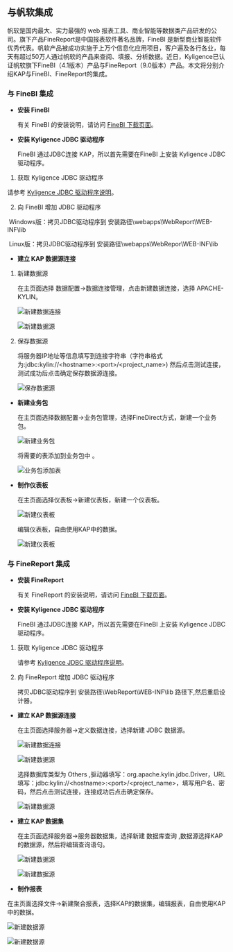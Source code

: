 ## 与帆软集成

帆软是国内最大、实力最强的 web 报表工具、商业智能等数据类产品研发的公司。旗下产品FineReport是中国报表软件著名品牌，FineBI 是新型商业智能软件优秀代表。帆软产品被成功实施于上万个信息化应用项目，客户遍及各行各业，每天有超过50万人通过帆软的产品来查阅、填报、分析数据。近日，Kyligence已认证帆软旗下FineBI（4.1版本）产品与FineReport（9.0版本）产品。本文将分别介绍KAP与FineBI、FineReport的集成。

### 与 FineBI 集成

* **安装 FineBI**

  有关 FineBI 的安装说明，请访问 [FineBI 下载页面](http://www.finebi.com/product/download/)。

- **安装 Kyligence JDBC 驱动程序**

  FineBI 通过JDBC连接 KAP，所以首先需要在FineBI 上安装 Kyligence JDBC 驱动程序。

1.  获取 Kyligence JDBC 驱动程序

   请参考 [Kyligence JDBC 驱动程序说明](http://docs.kyligence.io/books/v2.5/zh-cn/driver/jdbc.cn.html)。

2. 向 FineBI 增加 JDBC 驱动程序

​       Windows版：拷贝JDBC驱动程序到 安装路径\webapps\WebReport\WEB-INF\lib

​       Linux版：拷贝JDBC驱动程序到 安装路径\webapps\WebRepor\WEB-INF\lib

- **建立 KAP 数据源连接**

1. 新建数据源

   在主页面选择 数据配置->数据连接管理，点击新建数据连接，选择 APACHE-KYLIN。

   ![新建数据连接](images/fineruan/01.jpeg)

   ![新建数据源](images/fineruan/02.jpeg)

2. 保存数据源

   将服务器IP地址等信息填写到连接字符串（字符串格式为:jdbc:kylin://\<hostname\>:\<port\>/\<project_name\>) 然后点击测试连接，测试成功后点击确定保存数据源连接。

   ![保存数据源](images/fineruan/03.jpeg)

- **新建业务包**

  在主页面选择数据配置->业务包管理，选择FineDirect方式，新建一个业务包。

  ![新建业务包](images/fineruan/04.jpeg)

  将需要的表添加到业务包中 。

  ![业务包添加表](images/fineruan/05.jpeg)


- **制作仪表板**

  在主页面选择仪表板->新建仪表板，新建一个仪表板。

  ![新建仪表板](images/fineruan/06.jpeg)

  编辑仪表板，自由使用KAP中的数据。

  ![新建仪表板](images/fineruan/07.jpeg)

### 与 FineReport 集成

- **安装 FineReport**

  有关 FineReport 的安装说明，请访问 [FineBI 下载页面](http://www.finereport.com/product/download)。


- **安装 Kyligence JDBC 驱动程序**

  FineBI 通过JDBC连接 KAP，所以首先需要在FineBI 上安装 Kyligence JDBC 驱动程序。

1. 获取 Kyligence JDBC 驱动程序

   请参考 [Kyligence JDBC 驱动程序说明](http://docs.kyligence.io/books/v2.5/zh-cn/driver/jdbc.cn.html)。

2. 向 FineReport 增加 JDBC 驱动程序

   拷贝JDBC驱动程序到 安装路径\WebReport\WEB-INF\lib 路径下,然后重启设计器。

- **建立 KAP 数据源连接**

  在主页面选择服务器->定义数据连接，选择新建 JDBC 数据源。

  ![新建数据连接](images/fineruan/08.jpeg)

  ![新建数据源](images/fineruan/09.jpeg)

  选择数据库类型为 Others ,驱动器填写：org.apache.kylin.jdbc.Driver，URL填写：jdbc:kylin://\<hostname\>:\<port\>/\<project_name\>，填写用户名、密码，然后点击测试连接，连接成功后点击确定保存。

  ![新建数据源](images/fineruan/10.jpeg)


- **建立 KAP 数据集**

  在主页面选择服务器->服务器数据集，选择新建 数据库查询 ,数据源选择KAP的数据源，然后将编辑查询语句。

  ![新建数据源](images/fineruan/11.jpeg)

  ![新建数据源](images/fineruan/12.jpeg)


-  **制作报表**

  在主页面选择文件->新建聚合报表，选择KAP的数据集，编辑报表，自由使用KAP中的数据。

  ![新建数据源](images/fineruan/13.jpeg)

  ![新建数据源](images/fineruan/14.jpeg)








